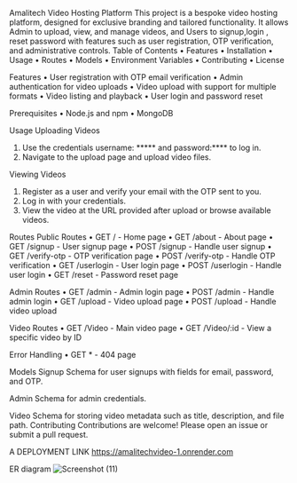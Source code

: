 Amalitech Video Hosting Platform
This project is a bespoke video hosting platform, designed for exclusive branding and tailored functionality. It allows Admin to upload, view, and manage videos, and Users to signup,login , reset password with features such as user registration, OTP verification, and administrative controls.
Table of Contents
•	Features
•	Installation
•	Usage
•	Routes
•	Models
•	Environment Variables
•	Contributing
•	License

Features
•	User registration with OTP email verification
•	Admin authentication for video uploads
•	Video upload with support for multiple formats
•	Video listing and playback
•	User login and password reset

Prerequisites
•	Node.js and npm
•	MongoDB

Usage
Uploading Videos

1.	Use the credentials username: ***** and password:**** to log in.
2.	Navigate to the upload page and upload video files.

Viewing Videos
1.	Register as a user and verify your email with the OTP sent to you.
2.	Log in with your credentials.
3.	View the video at the URL provided after upload or browse available videos.

Routes
Public Routes
•	GET / - Home page
•	GET /about - About page
•	GET /signup - User signup page
•	POST /signup - Handle user signup
•	GET /verify-otp - OTP verification page
•	POST /verify-otp - Handle OTP verification
•	GET /userlogin - User login page
•	POST /userlogin - Handle user login
•	GET /reset - Password reset page

Admin Routes
•	GET /admin - Admin login page
•	POST /admin - Handle admin login
•	GET /upload - Video upload page
•	POST /upload - Handle video upload

Video Routes
•	GET /Video - Main video page
•	GET /Video/:id - View a specific video by ID

Error Handling
•	GET * - 404 page

Models
Signup
Schema for user signups with fields for email, password, and OTP.

Admin
Schema for admin credentials.

Video
Schema for storing video metadata such as title, description, and file path.
Contributing
Contributions are welcome! Please open an issue or submit a pull request.

A DEPLOYMENT LINK
https://amalitechvideo-1.onrender.com

ER diagram
![Screenshot (11)](https://github.com/ManuelKay1/AmalitechVideo/assets/174375483/7af8a587-1fe8-4a9b-9a49-63fa13da95c5)


